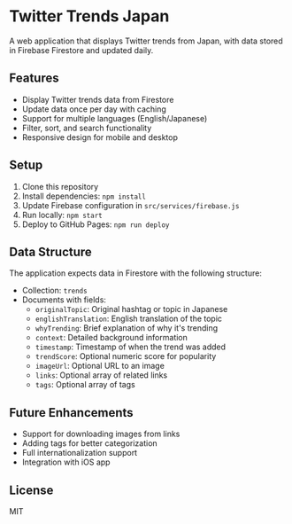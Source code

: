 # Twitter Trends Japan

A web application that displays Twitter trends from Japan, with data stored in Firebase Firestore and updated daily.

## Features

- Display Twitter trends data from Firestore
- Update data once per day with caching
- Support for multiple languages (English/Japanese)
- Filter, sort, and search functionality
- Responsive design for mobile and desktop

## Setup

1. Clone this repository
2. Install dependencies: `npm install`
3. Update Firebase configuration in `src/services/firebase.js`
4. Run locally: `npm start`
5. Deploy to GitHub Pages: `npm run deploy`

## Data Structure

The application expects data in Firestore with the following structure:

- Collection: `trends`
- Documents with fields:
  - `originalTopic`: Original hashtag or topic in Japanese
  - `englishTranslation`: English translation of the topic
  - `whyTrending`: Brief explanation of why it's trending
  - `context`: Detailed background information
  - `timestamp`: Timestamp of when the trend was added
  - `trendScore`: Optional numeric score for popularity
  - `imageUrl`: Optional URL to an image
  - `links`: Optional array of related links
  - `tags`: Optional array of tags

## Future Enhancements

- Support for downloading images from links
- Adding tags for better categorization
- Full internationalization support
- Integration with iOS app

## License

MIT
